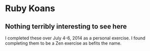 # Ruby Koans

Nothing terribly interesting to see here
-

I completed these over July 4-6, 2014 as a personal exercise. I found completing them to be a Zen exercise as befits the name.